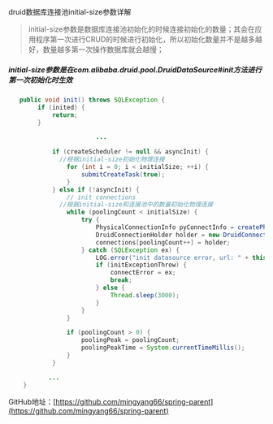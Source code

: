 druid数据库连接池initial-size参数详解

> initial-size参数是数据库连接池初始化的时候连接初始化的数量；其会在应用程序第一次进行CRUD的时候进行初始化，所以初始化数量并不是越多越好，数量越多第一次操作数据库就会越慢；

##### initial-size参数是在com.alibaba.druid.pool.DruidDataSource#init方法进行第一次初始化时生效

```java
   public void init() throws SQLException {
        if (inited) {
            return;
        }

						...

            if (createScheduler != null && asyncInit) {
              //根据initial-size初始化物理连接
                for (int i = 0; i < initialSize; ++i) {
                    submitCreateTask(true);
                }
            } else if (!asyncInit) {
                // init connections
              //根据initial-size和连接池中的数量初始化物理连接
                while (poolingCount < initialSize) {
                    try {
                        PhysicalConnectionInfo pyConnectInfo = createPhysicalConnection();
                        DruidConnectionHolder holder = new DruidConnectionHolder(this, pyConnectInfo);
                        connections[poolingCount++] = holder;
                    } catch (SQLException ex) {
                        LOG.error("init datasource error, url: " + this.getUrl(), ex);
                        if (initExceptionThrow) {
                            connectError = ex;
                            break;
                        } else {
                            Thread.sleep(3000);
                        }
                    }
                }

                if (poolingCount > 0) {
                    poolingPeak = poolingCount;
                    poolingPeakTime = System.currentTimeMillis();
                }
            }

           ...
    }
```



GitHub地址：[https://github.com/mingyang66/spring-parent](https://github.com/mingyang66/spring-parent)